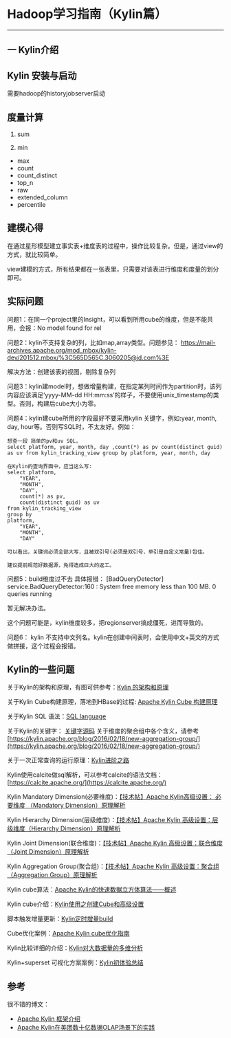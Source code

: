 # Hadoop学习指南（Kylin篇）
-------

## 一 Kylin介绍

## Kylin 安装与启动

需要hadoop的historyjobserver启动

## 度量计算

1. sum

2. min 
- max
- count
- count_distinct
- top_n
- raw
- extended_column
- percentile

## 建模心得
在通过星形模型建立事实表+维度表的过程中，操作比较复杂。但是，通过view的方式，就比较简单。

view建模的方式，所有结果都在一张表里，只需要对该表进行维度和度量的划分即可。

## 实际问题

问题1：在同一个project里的Insight，可以看到所用cube的维度，但是不能共用，会报：No model found for rel

问题2：kylin不支持复杂的列，比如map,array类型。问题参见：
https://mail-archives.apache.org/mod_mbox/kylin-dev/201512.mbox/%3C565D565C.3060205@jd.com%3E

解决方法：创建该表的视图，剔除复杂列

问题3：kylin建model时，想做增量构建，在指定某列时间作为partition时，该列内容应该满足‘yyyy-MM-dd HH:mm:ss’的样子，不要使用unix_timestamp的类型。否则，构建后cube大小为零。 

问题4：kylin建cube所用的字段最好不要采用kylin 关键字，例如:year, month, day, hour等。否则写SQL时，不太友好。例如：

```
想查一段 简单的pv和uv SQL，
select platform, year, month, day ,count(*) as pv count(distinct guid) as uv from kylin_tracking_view group by platform, year, month, day 

在Kylin的查询界面中，应当这么写:
select platform,
    "YEAR",
    "MONTH",
    "DAY",
    count(*) as pv,
    count(distinct guid) as uv
from kylin_tracking_view 
group by 
platform,
    "YEAR",
    "MONTH",
    "DAY"

可以看出，关键词必须全部大写，且被双引号(必须是双引号，单引是自定义常量)包住。

建议提前规范好数据源，免得造成巨大的返工。
```
问题5：build维度过不去
具体报错： [BadQueryDetector] service.BadQueryDetector:160 : System free memory less than 100 MB. 0 queries running

暂无解决办法。

这个问题可能是，kylin维度较多，把regionserver搞成僵死，进而导致的。

问题6： kylin 不支持中文列名。kylin在创建中间表时，会使用中文+英文的方式做拼接，这个过程会报错。


## Kylin的一些问题

关于Kylin的架构和原理，有图可供参考：[Kylin 的架构和原理](http://blog.csdn.net/lvguichen88/article/details/53054745)

关于Kylin Cube构建原理，落地到HBase的过程: [Apache Kylin Cube 构建原理](https://blog.bcmeng.com/post/kylin-cube.html)

关于Kylin SQL 语法：[SQL language](http://calcite.apache.org/docs/reference.html)

关于Kylin的关键字：
[关键字源码](https://github.com/apache/kylin/blob/4d50b26972bb7bbaff852172990e0f189f987673/core-metadata/src/main/java/org/apache/kylin/source/adhocquery/HivePushDownConverter.java)
关于维度的聚合组中各个含义，请参考 
[https://kylin.apache.org/blog/2016/02/18/new-aggregation-group/](https://kylin.apache.org/blog/2016/02/18/new-aggregation-group/)

关于一次正常查询的运行原理：[Kylin进阶之路](https://zhuanlan.zhihu.com/p/30613434)

Kylin使用calcite做sql解析，可以参考calcite的语法文档：[https://calcite.apache.org/](https://calcite.apache.org/)

Kylin Mandatory Dimension(必要维度)：[【技术帖】Apache Kylin高级设置： 必要维度 （Mandatory Dimension）原理解析](https://mp.weixin.qq.com/s?__biz=MzAwODE3ODU5MA==&mid=2653077943&idx=1&sn=007d2ba345d0e25ec12807aa47f9913d&chksm=80a4bf46b7d33650465d33e20dac7edc09a7ad9308d77de6a501685c8ae00cba661c1d612074&scene=21#wechat_redirect)

Kylin Hierarchy Dimension(层级维度)：[【技术帖】Apache Kylin 高级设置：层级维度（Hierarchy Dimension）原理解析](https://mp.weixin.qq.com/s?__biz=MzAwODE3ODU5MA==&mid=2653077929&idx=1&sn=c76ed1fbb745945a077d9ca99f159a4d&chksm=80a4bf58b7d3364e0346ad9c433d4e32c57d45f41b361ae653c64c7fcebab21238793d2f66cb&scene=21#wechat_redirect)

Kylin Joint Dimension(联合维度)：[【技术帖】Apache Kylin 高级设置：联合维度（Joint Dimension）原理解析
](https://mp.weixin.qq.com/s?__biz=MzAwODE3ODU5MA==&mid=2653077926&idx=1&sn=a0037628bd102ec8e607d67204cbfa7c&chksm=80a4bf57b7d336419896c9e801a51f08ead2f7727d0d0ec0f9e3b7799ae3c302ebea54f93cc0&scene=21#wechat_redirect)

Kylin Aggregation Group(聚合组)：[【技术帖】Apache Kylin 高级设置：聚合组（Aggregation Group）原理解析](https://mp.weixin.qq.com/s?__biz=MzAwODE3ODU5MA==&mid=2653077921&idx=1&sn=89ae88bc63e71098166b74df7106c7bf&chksm=80a4bf50b7d3364692903aac3e901d09a516a8ff635e690e1e22b1d96abb4b2925c98cdace82&scene=21#wechat_redirect)

Kylin cube算法：[Apache Kylin的快速数据立方体算法——概述
](http://www.infoq.com/cn/articles/apache-kylin-algorithm)

Kylin cube介绍：[Kylin使用之创建Cube和高级设置](http://blog.csdn.net/yu616568/article/details/50570536)

脚本触发增量更新：[Kylin定时增量build](http://blog.csdn.net/aaronhadoop/article/details/52806486)

Cube优化案例：[Apache Kylin cube优化指南](http://www.jianshu.com/p/1e82e5dddae2)

Kylin比较详细的介绍：[Kylin对大数据量的多维分析](http://tech.meiyou.com/?p=97)

Kylin+superset 可视化方案案例：[Kylin初体验总结](http://zhuanlan.zhihu.com/p/26628057)


## 参考
很不错的博文：

 - [Apache Kylin 框架介绍](http://www.jianshu.com/p/6eadb77d091c)
 - [Apache Kylin在美团数十亿数据OLAP场景下的实践](http://www.infoq.com/cn/articles/kylin-apache-in-meituan-olap-scenarios-practice)